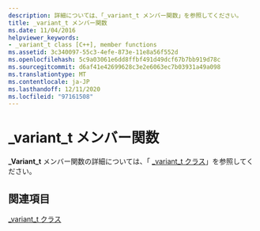 ```yaml
---
description: 詳細については、「_variant_t メンバー関数」を参照してください。
title: _variant_t メンバー関数
ms.date: 11/04/2016
helpviewer_keywords:
- _variant_t class [C++], member functions
ms.assetid: 3c340097-55c3-4efe-873e-11e8a56f552d
ms.openlocfilehash: 5c9a03061e6dd8ffbf491d49dcf67b7bb919d78c
ms.sourcegitcommit: d6af41e42699628c3e2e6063ec7b03931a49a098
ms.translationtype: MT
ms.contentlocale: ja-JP
ms.lasthandoff: 12/11/2020
ms.locfileid: "97161508"
---
```

# <a name="_variant_t-member-functions"></a>_variant_t メンバー関数

**_Variant_t** メンバー関数の詳細については、「 [_variant_t クラス](../cpp/variant-t-class.md)」を参照してください。

## <a name="see-also"></a>関連項目

[_variant_t クラス](../cpp/variant-t-class.md)
